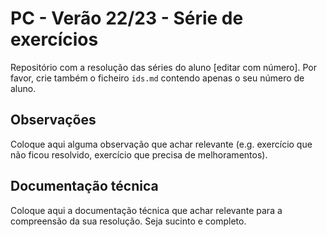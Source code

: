# PC - Verão 22/23 - Série de exercícios

Repositório com a resolução das séries do aluno [editar com número].
Por favor, crie também o ficheiro `ids.md` contendo apenas o seu número de aluno.

## Observações

Coloque aqui alguma observação que achar relevante (e.g. exercício que não ficou resolvido, exercício que precisa de melhoramentos).

## Documentação técnica

Coloque aqui a documentação técnica que achar relevante para a compreensão da sua resolução.
Seja sucinto e completo.
